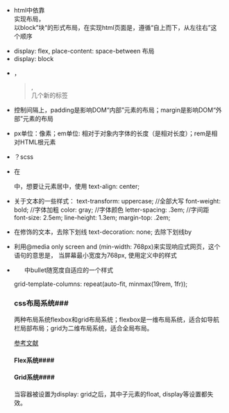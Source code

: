 * html中依靠<div>实现布局，<div>以block”块“的形式布局，在实现html页面是，遵循“自上而下，从左往右”这个顺序
- display: flex, place-content: space-between 布局
- display: block

* <nav>， <blockquote>, <section>几个新的标签
* 控制间隔上，padding是影响DOM“内部”元素的布局；margin是影响DOM“外部”元素的布局
* px单位：像素；em单位: 相对于对象内字体的长度（是相对长度）；rem是相对HTML根元素
* ？scss

* 在<div> 中，想要让元素居中，使用 text-align: center;
* 关于文本的一些样式：
    text-transform: uppercase; //全部大写
    font-weight: bold; //字体加粗
    color: gray; //字体颜色
    letter-spacing: .3em; //字间距
    font-size: 2.5em;
    line-height: 1.3em; 
    margin-top: .2em;

* 在<a>修饰的文本，去除下划线
    text-decoration: none; 去除下划线by <a>

* 利用@media only screen and (min-width: 768px)来实现响应式网页，这个语句的意思是，
当屏幕最小宽度为768px, 使用定义中的样式

* <ul>中bullet随宽度自适应的一个样式
grid-template-columns: repeat(auto-fit, minmax(19rem, 1fr));

### css布局系统###

两种布局系统flexbox和grid布局系统；flexbox是一维布局系统，适合如导航栏局部布局；grid为二维布局系统，适合全局布局。

[参考文献](https://juejin.cn/post/6940627375537258527)
#### Flex系统####
#### Grid系统####
当容器被设置为display: grid之后，其中子元素的float, display等设置都失效。